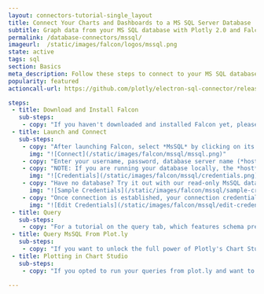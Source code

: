 ```yaml
---
layout: connectors-tutorial-single_layout
title: Connect Your Charts and Dashboards to a MS SQL Server Database
subtitle: Graph data from your MS SQL database with Plotly 2.0 and Falcon.
permalink: /database-connectors/mssql/
imageurl:  /static/images/falcon/logos/mssql.png
state: active
tags: sql
section: Basics
meta_description: Follow these steps to connect to your MS SQL database
popularity: featured
actioncall-url: https://github.com/plotly/electron-sql-connector/releases

steps:
 - title: Download and Install Falcon
   sub-steps:
    - copy: "If you haven't downloaded and installed Falcon yet, please follow the instructions for either [personal setup](https://help.plot.ly/database-connectors/personal-login) or [company on-premise](https://help.plot.ly/database-connectors/on-prem-login)."
 - title: Launch and Connect
   sub-steps:
    - copy: "After launching Falcon, select *MsSQL* by clicking on its icon."
      img: "![Connect](/static/images/falcon/mssql/mssql.png)"
    - copy: "Enter your username, password, database server name (*host*) and its port number and click *CONNECT*."
    - copy: "NOTE: If you are running your database locally, the *host* input field can stay empty since its default value is 'localhost'. Similarly, if your database is setup on port number *3306*, you may leave the *port* input field empty as well. If your database is setup on a remote server, simply copy the endpoint name into the *host* input field and enter the remote server's port number on which your database is located."
      img: "![Credentials](/static/images/falcon/mssql/credentials.png)"
    - copy: "Have no database? Try it out with our read-only MsSQL database. Simply, click Show Sample Credentials, copy, paste and click *CONNECT*."
      img: "![Sample Credentials](/static/images/falcon/mssql/sample-credentials.png)"
    - copy: "Once connection is established, your connection credentials will be saved and greyed out to avoid unintentional changes. If you wish to modify your connection, click on *Edit Credentials*."
      img: "![Edit Credentials](/static/images/falcon/mssql/edit-credentials.png)"
 - title: Query
   sub-steps:
    - copy: "For a tutorial on the query tab, which features schema preview, the ability execute sql queries, perform inline data visualization, preview tables and export CSV files, see [Query From Falcon](https://help.plot.ly/database-connectors/query-from-falcon/)."
 - title: Query MsSQL From Plot.ly
   sub-steps:
    - copy: "If you want to unlock the full power of Plotly's Chart Studio, you can click the PLOT.LY tab and QUERY [DATABASE] FROM PLOT.LY. To learn more about this feature, naviagte to the [Query From Plot.ly](https://help.plot.ly/database-connectors/query-from-plotly) tutorial."
 - title: Plotting in Chart Studio
   sub-steps:
    - copy: "If you opted to run your queries from plot.ly and want to make a styled and interactive plot in the Chart Studio. Check out our [Chart Studio](https://help.plot.ly/tutorials/) tutorials"

---
```

